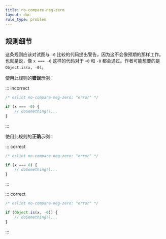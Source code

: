 ```yaml
---
title: no-compare-neg-zero
layout: doc
rule_type: problem
---
```


## 规则细节

这条规则应该对试图与 `-0` 比较的代码提出警告，因为这不会像预期的那样工作。也就是说，像 `x === -0` 这样的代码对于 `+0` 和 `-0` 都会通过。作者可能想要的是 `Object.is(x, -0)`。

使用此规则的**错误**示例：

::: incorrect

```js
/* eslint no-compare-neg-zero: "error" */

if (x === -0) {
    // doSomething()...
}
```

:::

使用此规则的**正确**示例：

::: correct

```js
/* eslint no-compare-neg-zero: "error" */

if (x === 0) {
    // doSomething()...
}
```

:::

::: correct

```js
/* eslint no-compare-neg-zero: "error" */

if (Object.is(x, -0)) {
    // doSomething()...
}
```

:::
